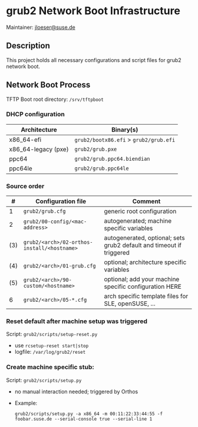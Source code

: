 # grub2 Network Boot Infrastructure

Maintainer: jloeser@suse.de

## Description

This project holds all necessary configurations and script files for grub2 network boot.

## Network Boot Process

TFTP Boot root directory: `/srv/tftpboot`

### DHCP configuration

| Architecture        | Binary(s)                              |
|---------------------|----------------------------------------|
| x86_64-efi          | `grub2/bootx86.efi` > `grub2/grub.efi` |
| x86_64-legacy (pxe) | `grub2/grub.pxe`                       |
| ppc64               | `grub2/grub.ppc64.biendian`            |
| ppc64le             | `grub2/grub.ppc64le`                   |

### Source order

| # | Configuration file                             | Comment                                                              |
|---|------------------------------------------------|----------------------------------------------------------------------|
| 1 | `grub2/grub.cfg`                               | generic root configuration                                           |
| 2 | `grub2/00-config/<mac-address>`                | autogenerated; machine specific variables                            |
|(3)| `grub2/<arch>/02-orthos-install/<hostname>`    | autogenerated, optional; sets grub2 default and timeout if triggered |
|(4)| `grub2/<arch>/01-grub.cfg`                     | optional; architecture specific variables                            |
|(5)| `grub2/<arch>/90-custom/<hostname>`            | optional; add your machine specific configuration HERE               |
| 6 | `grub2/<arch>/05-*.cfg`                        | arch specific template files for SLE, openSUSE, ...                  |

### Reset default after machine setup was triggered

Script: `grub2/scripts/setup-reset.py`

- use `rcsetup-reset start|stop`
- logfile: `/var/log/grub2/reset`

### Create machine specific stub:

Script: `grub2/scripts/setup.py`

- no manual interaction needed; triggered by Orthos
- Example:

    `grub2/scripts/setup.py -a x86_64 -m 00:11:22:33:44:55 -f foobar.suse.de --serial-console true --serial-line 1`
